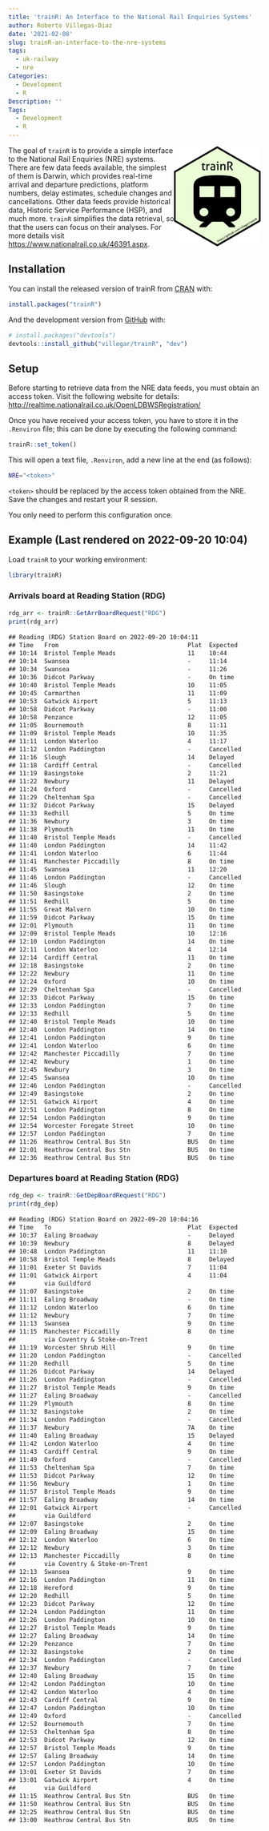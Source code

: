 ```yaml
---
title: 'trainR: An Interface to the National Rail Enquiries Systems'
author: Roberto Villegas-Diaz
date: '2021-02-08'
slug: trainR-an-interface-to-the-nre-systems
tags:
  - uk-railway
  - nre
Categories:
  - Development
  - R
Description: ''
Tags:
  - Development
  - R
---
```


<img src="https://raw.githubusercontent.com/villegar/trainR/main/inst/images/logo.png" alt="logo" align="right" height=200px/>

The goal of `trainR` is to provide a simple interface to the 
National Rail Enquiries (NRE) systems. There are few data feeds 
available, the simplest of them is Darwin, which provides real-time 
arrival and departure predictions, platform numbers, delay estimates, 
schedule changes and cancellations. Other data feeds provide historical 
data, Historic Service Performance (HSP), and much more. `trainR` 
simplifies the data retrieval, so that the users can focus on their 
analyses. For more details visit 
https://www.nationalrail.co.uk/46391.aspx.

## Installation

You can install the released version of trainR from [CRAN](https://CRAN.R-project.org) with:

``` r
install.packages("trainR")
```

And the development version from [GitHub](https://github.com/) with:

``` r
# install.packages("devtools")
devtools::install_github("villegar/trainR", "dev")
```

## Setup
Before starting to retrieve data from the NRE data feeds, you must obtain an access token. 
Visit the following website for details: http://realtime.nationalrail.co.uk/OpenLDBWSRegistration/

Once you have received your access token, you have to store it in the `.Renviron` file; this can be 
done by executing the following command:


```r
trainR::set_token()
```

This will open a text file, `.Renviron`, add a new line at the end (as follows):

```bash
NRE="<token>"
```

`<token>` should be replaced by the access token obtained from the NRE. Save the changes and restart 
your R session.

You only need to perform this configuration once.

## Example (Last rendered on 2022-09-20 10:04)

Load `trainR` to your working environment:

```r
library(trainR)
```

### Arrivals board at Reading Station (RDG)


```r
rdg_arr <- trainR::GetArrBoardRequest("RDG")
print(rdg_arr)
```

```
## Reading (RDG) Station Board on 2022-09-20 10:04:11
## Time   From                                    Plat  Expected
## 10:14  Bristol Temple Meads                    11    10:44
## 10:14  Swansea                                 -     11:14
## 10:34  Swansea                                 -     11:26
## 10:36  Didcot Parkway                          -     On time
## 10:40  Bristol Temple Meads                    10    11:05
## 10:45  Carmarthen                              11    11:09
## 10:53  Gatwick Airport                         5     11:13
## 10:58  Didcot Parkway                          -     11:00
## 10:58  Penzance                                12    11:05
## 11:05  Bournemouth                             8     11:11
## 11:09  Bristol Temple Meads                    10    11:35
## 11:11  London Waterloo                         4     11:17
## 11:12  London Paddington                       -     Cancelled
## 11:16  Slough                                  14    Delayed
## 11:18  Cardiff Central                         -     Cancelled
## 11:19  Basingstoke                             2     11:21
## 11:22  Newbury                                 11    Delayed
## 11:24  Oxford                                  -     Cancelled
## 11:29  Cheltenham Spa                          -     Cancelled
## 11:32  Didcot Parkway                          15    Delayed
## 11:33  Redhill                                 5     On time
## 11:36  Newbury                                 3     On time
## 11:38  Plymouth                                11    On time
## 11:40  Bristol Temple Meads                    -     Cancelled
## 11:40  London Paddington                       14    11:42
## 11:41  London Waterloo                         6     11:44
## 11:41  Manchester Piccadilly                   8     On time
## 11:45  Swansea                                 11    12:20
## 11:46  London Paddington                       -     Cancelled
## 11:46  Slough                                  12    On time
## 11:50  Basingstoke                             2     On time
## 11:51  Redhill                                 5     On time
## 11:55  Great Malvern                           10    On time
## 11:59  Didcot Parkway                          15    On time
## 12:01  Plymouth                                11    On time
## 12:09  Bristol Temple Meads                    10    12:16
## 12:10  London Paddington                       14    On time
## 12:11  London Waterloo                         4     12:14
## 12:14  Cardiff Central                         11    On time
## 12:18  Basingstoke                             2     On time
## 12:22  Newbury                                 11    On time
## 12:24  Oxford                                  10    On time
## 12:29  Cheltenham Spa                          -     Cancelled
## 12:33  Didcot Parkway                          15    On time
## 12:33  London Paddington                       7     On time
## 12:33  Redhill                                 5     On time
## 12:40  Bristol Temple Meads                    10    On time
## 12:40  London Paddington                       14    On time
## 12:41  London Paddington                       9     On time
## 12:41  London Waterloo                         6     On time
## 12:42  Manchester Piccadilly                   7     On time
## 12:42  Newbury                                 1     On time
## 12:45  Newbury                                 3     On time
## 12:45  Swansea                                 10    On time
## 12:46  London Paddington                       -     Cancelled
## 12:49  Basingstoke                             2     On time
## 12:51  Gatwick Airport                         4     On time
## 12:51  London Paddington                       8     On time
## 12:54  London Paddington                       9     On time
## 12:54  Worcester Foregate Street               10    On time
## 12:57  London Paddington                       7     On time
## 11:26  Heathrow Central Bus Stn                BUS   On time
## 12:01  Heathrow Central Bus Stn                BUS   On time
## 12:36  Heathrow Central Bus Stn                BUS   On time
```

### Departures board at Reading Station (RDG)


```r
rdg_dep <- trainR::GetDepBoardRequest("RDG")
print(rdg_dep)
```

```
## Reading (RDG) Station Board on 2022-09-20 10:04:16
## Time   To                                      Plat  Expected
## 10:37  Ealing Broadway                         -     Delayed
## 10:39  Newbury                                 8     Delayed
## 10:48  London Paddington                       11    11:10
## 10:58  Bristol Temple Meads                    8     Delayed
## 11:01  Exeter St Davids                        7     11:04
## 11:01  Gatwick Airport                         4     11:04
##        via Guildford                           
## 11:07  Basingstoke                             2     On time
## 11:11  Ealing Broadway                         -     On time
## 11:12  London Waterloo                         6     On time
## 11:12  Newbury                                 7     On time
## 11:13  Swansea                                 9     On time
## 11:15  Manchester Piccadilly                   8     On time
##        via Coventry & Stoke-on-Trent           
## 11:19  Worcester Shrub Hill                    9     On time
## 11:20  London Paddington                       -     Cancelled
## 11:20  Redhill                                 5     On time
## 11:26  Didcot Parkway                          14    Delayed
## 11:26  London Paddington                       -     Cancelled
## 11:27  Bristol Temple Meads                    9     On time
## 11:27  Ealing Broadway                         -     Cancelled
## 11:29  Plymouth                                8     On time
## 11:32  Basingstoke                             2     On time
## 11:34  London Paddington                       -     Cancelled
## 11:37  Newbury                                 7A    On time
## 11:40  Ealing Broadway                         15    Delayed
## 11:42  London Waterloo                         4     On time
## 11:43  Cardiff Central                         9     On time
## 11:49  Oxford                                  -     Cancelled
## 11:53  Cheltenham Spa                          7     On time
## 11:53  Didcot Parkway                          12    On time
## 11:56  Newbury                                 1     On time
## 11:57  Bristol Temple Meads                    9     On time
## 11:57  Ealing Broadway                         14    On time
## 12:01  Gatwick Airport                         -     Cancelled
##        via Guildford                           
## 12:07  Basingstoke                             2     On time
## 12:09  Ealing Broadway                         15    On time
## 12:12  London Waterloo                         6     On time
## 12:12  Newbury                                 3     On time
## 12:13  Manchester Piccadilly                   8     On time
##        via Coventry & Stoke-on-Trent           
## 12:13  Swansea                                 9     On time
## 12:16  London Paddington                       11    On time
## 12:18  Hereford                                9     On time
## 12:20  Redhill                                 5     On time
## 12:23  Didcot Parkway                          12    On time
## 12:24  London Paddington                       11    On time
## 12:26  London Paddington                       10    On time
## 12:27  Bristol Temple Meads                    9     On time
## 12:27  Ealing Broadway                         14    On time
## 12:29  Penzance                                7     On time
## 12:32  Basingstoke                             2     On time
## 12:34  London Paddington                       -     Cancelled
## 12:37  Newbury                                 7     On time
## 12:40  Ealing Broadway                         15    On time
## 12:42  London Paddington                       10    On time
## 12:42  London Waterloo                         4     On time
## 12:43  Cardiff Central                         9     On time
## 12:47  London Paddington                       10    On time
## 12:49  Oxford                                  -     Cancelled
## 12:52  Bournemouth                             7     On time
## 12:53  Cheltenham Spa                          8     On time
## 12:53  Didcot Parkway                          12    On time
## 12:57  Bristol Temple Meads                    9     On time
## 12:57  Ealing Broadway                         14    On time
## 12:57  London Paddington                       10    On time
## 13:01  Exeter St Davids                        7     On time
## 13:01  Gatwick Airport                         4     On time
##        via Guildford                           
## 11:15  Heathrow Central Bus Stn                BUS   On time
## 11:50  Heathrow Central Bus Stn                BUS   On time
## 12:25  Heathrow Central Bus Stn                BUS   On time
## 13:00  Heathrow Central Bus Stn                BUS   On time
```
